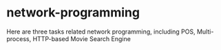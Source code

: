 # network-programming
Here are three tasks related network programming, including POS, Multi-process, HTTP-based Movie Search Engine
